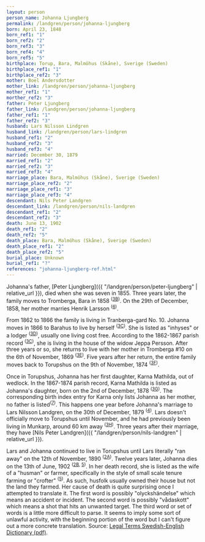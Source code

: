 ```yaml
---
layout: person
person_name: Johanna Ljungberg
permalink: /landgren/person/johanna-ljungberg
born: April 23, 1848
born_ref1: "1"
born_ref2: "2"
born_ref3: "3"
born_ref4: "4"
born_ref5: "5"
birthplace: Torup, Bara, Malmöhus (Skåne), Sverige (Sweden)
birthplace_ref1: "1"
birthplace_ref2: "3"
mother: Boel Andersdotter
mother_link: /landgren/person/johanna-ljungberg
mother_ref1: "1"
morther_ref2: "3"
father: Peter Ljungberg
father_link: /landgren/person/johanna-ljungberg
father_ref1: "1"
father_ref2: "3"
husband: Lars Nilsson Lindgren
husband_link: /landgren/person/lars-lindgren
husband_ref1: "2"
husband_ref2: "3"
husband_ref3: "4"
married: December 30, 1879
married_ref1: "2"
married_ref2: "3"
married_ref3: "4"
marriage_place: Bara, Malmöhus (Skåne), Sverige (Sweden)
marriage_place_ref2: "2"
marriage_place_ref1: "3"
marriage_place_ref3: "4"
descendant: Nils Peter Landgren
descendant_link: /landgren/person/nils-landgren
descendant_ref1: "2"
descendant_ref2: "3"
death: June 13, 1902
death_ref1: "2"
death_ref2: "5"
death_place: Bara, Malmöhus (Skåne), Sverige (Sweden)
death_place_ref1: "2"
death_place_ref2: "5"
burial_place: Unknown
burial_ref1: "?"
references: "johanna-ljungberg-ref.html"
---
```

Johanna's father, [Peter Ljungberg]({{ "/landgren/person/peter-ljungberg" | relative_url }}), died when she was seven in 1855. Three years later, the family moves to Tromberga, Bara in 1858 <sup>([3B](#3B))</sup>. On the 29th of December, 1858, her mother marries Henrik Larsson <sup>([6](#6))</sup>.

From 1862 to 1866 the family is living in Tranberga-gard No. 10. Johanna moves in 1866 to Barahus to live by herself <sup>([3C](#3C))</sup>. She is listed as "inhyses" or a lodger <sup>([3D](#3D))</sup>, usually one living cost free. According to the 1862-1867 parish record <sup>([3C](#3C))</sup>, she is living in the house of the widow Jeppa Persson. After three years or so, she returns to live with her mother in Tromberga #10 on the 6th of November, 1869 <sup>([3E](#3E))</sup>. Five years after her return, the entire family moves back to Torupshus on the 9th of November, 1874 <sup>([3F](#3F))</sup>.

Once in Torupshus, Johanna has her first daughter, Karna Mathilda, out of wedlock. In the 1867-1874 parish record, Karna Mathilda is listed as Johanna's daughter, born on the 2nd of December, 1878 <sup>([3G](#3G))</sup>. The corresponding birth index entry for Karna only lists Johanna as her mother, no father is listed<sup>([7](#7))</sup>. This happens one year before Johanna's marriage to Lars Nilsson Landgren, on the 30th of December, 1879 <sup>([4](#4))</sup>. Lars doesn't officially move to Torupshus until November, and he had previously been living in Munkarp, around 60 km away <sup>([3H](#3H))</sup>. Three years after their marriage, they have [Nils Peter Landgren]({{ "/landgren/person/nils-landgren" | relative_url }}).

Lars and Johanna continued to live in Torupshus until Lars literally "ran away" on the 12th of November, 1890 <sup>([2A](#2A))</sup>. Twelve years later, Johanna dies on the 13th of June, 1902 <sup>([2B](#2B), [5](#5))</sup>. In her death record, she is listed as the wife of a "husman" or farmer, specifically in the style of small scale tenure farming or "crofter" <sup>([5](#5))</sup>. As such, husfolk usually owned their house but not the land they farmed. Her cause of death is quite surprising once I attempted to translate it. The first word is possibly "olyckshändelse" which means an accident or incident. The second word is possibly "vådaskott" which means a shot that hits an unwanted target. The third word or set of words is a little more difficult to parse. It seems to imply some sort of unlawful activity, with the beginning portion of the word but I can't figure out a more concrete translation. Source: [Legal Terms Swedish-English Dictionary (pdf)](http://www.domstol.se/Publikationer/Ordlista/svensk-engelsk_ordlista.pdf).
